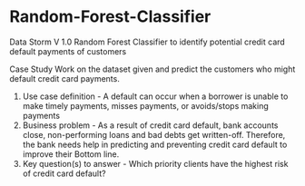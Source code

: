 # Random-Forest-Classifier
Data Storm V 1.0 Random Forest Classifier to identify potential credit card default payments of customers

Case Study
Work on the dataset given and predict the customers who might default credit card payments.
1. Use case definition - A default can occur when a borrower is unable to make timely payments, misses payments, or avoids/stops making payments
2. Business problem - As a result of credit card default, bank accounts close, non-performing loans and bad debts get written-off. Therefore, the bank needs help in predicting and preventing credit card default to improve their Bottom line.
3. Key question(s) to answer - Which priority clients have the highest risk of credit card default?

